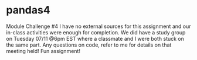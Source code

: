# pandas4
Module Challenge #4
I have no external sources for this assignment and our in-class activities were enough for completion. 
We did have a study group on Tuesday 07/11 @6pm EST where a classmate and I were both stuck on the same part. Any questions on code, refer to me for details on that meeting held!
Fun assignment!
